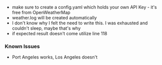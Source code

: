 - make sure to create a config.yaml which holds your own API Key - it's free from OpenWeatherMap
- weather.log will be created automatically
- I don't know why I felt the need to write this. I was exhausted and couldn't sleep, maybe that's why
- if expected result doesn't come utilize line 118

### Known Issues
- Port Angeles works, Los Angeles doesn't